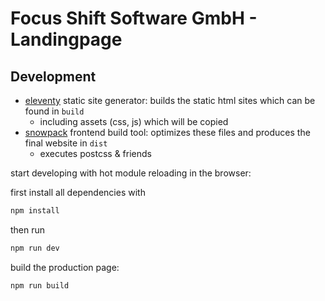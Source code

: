 # Focus Shift Software GmbH - Landingpage

## Development

* [eleventy](https://www.11ty.dev/) static site generator: builds the static html sites which can be found in `build`
  * including assets (css, js) which will be copied
* [snowpack](https://www.snowpack.dev) frontend build tool: optimizes these files and produces the final website in `dist`
  * executes postcss & friends

start developing with hot module reloading in the browser:

first install all dependencies with

```bash
npm install
```

then run

```bash
npm run dev
```

build the production page:

```bash
npm run build
```
